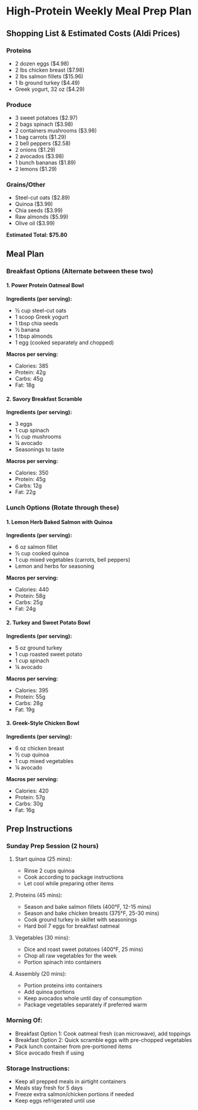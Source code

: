 # High-Protein Weekly Meal Prep Plan
## Shopping List & Estimated Costs (Aldi Prices)

### Proteins
- 2 dozen eggs ($4.98)
- 2 lbs chicken breast ($7.98)
- 2 lbs salmon fillets ($15.96)
- 1 lb ground turkey ($4.49)
- Greek yogurt, 32 oz ($4.29)

### Produce
- 3 sweet potatoes ($2.97)
- 2 bags spinach ($3.98)
- 2 containers mushrooms ($3.98)
- 1 bag carrots ($1.29)
- 2 bell peppers ($2.58)
- 2 onions ($1.29)
- 2 avocados ($3.98)
- 1 bunch bananas ($1.89)
- 2 lemons ($1.29)

### Grains/Other
- Steel-cut oats ($2.89)
- Quinoa ($3.99)
- Chia seeds ($3.99)
- Raw almonds ($5.99)
- Olive oil ($3.99)

**Estimated Total: $75.80**

## Meal Plan

### Breakfast Options (Alternate between these two)

#### 1. Power Protein Oatmeal Bowl
**Ingredients (per serving):**
- ½ cup steel-cut oats
- 1 scoop Greek yogurt
- 1 tbsp chia seeds
- ½ banana
- 1 tbsp almonds
- 1 egg (cooked separately and chopped)

**Macros per serving:**
- Calories: 385
- Protein: 42g
- Carbs: 45g
- Fat: 18g

#### 2. Savory Breakfast Scramble
**Ingredients (per serving):**
- 3 eggs
- 1 cup spinach
- ½ cup mushrooms
- ¼ avocado
- Seasonings to taste

**Macros per serving:**
- Calories: 350
- Protein: 45g
- Carbs: 12g
- Fat: 22g

### Lunch Options (Rotate through these)

#### 1. Lemon Herb Baked Salmon with Quinoa
**Ingredients (per serving):**
- 6 oz salmon fillet
- ½ cup cooked quinoa
- 1 cup mixed vegetables (carrots, bell peppers)
- Lemon and herbs for seasoning

**Macros per serving:**
- Calories: 440
- Protein: 58g
- Carbs: 25g
- Fat: 24g

#### 2. Turkey and Sweet Potato Bowl
**Ingredients (per serving):**
- 5 oz ground turkey
- 1 cup roasted sweet potato
- 1 cup spinach
- ¼ avocado

**Macros per serving:**
- Calories: 395
- Protein: 55g
- Carbs: 28g
- Fat: 19g

#### 3. Greek-Style Chicken Bowl
**Ingredients (per serving):**
- 6 oz chicken breast
- ½ cup quinoa
- 1 cup mixed vegetables
- ¼ avocado

**Macros per serving:**
- Calories: 420
- Protein: 57g
- Carbs: 30g
- Fat: 16g

## Prep Instructions

### Sunday Prep Session (2 hours)

1. Start quinoa (25 mins):
   - Rinse 2 cups quinoa
   - Cook according to package instructions
   - Let cool while preparing other items

2. Proteins (45 mins):
   - Season and bake salmon fillets (400°F, 12-15 mins)
   - Season and bake chicken breasts (375°F, 25-30 mins)
   - Cook ground turkey in skillet with seasonings
   - Hard boil 7 eggs for breakfast oatmeal

3. Vegetables (30 mins):
   - Dice and roast sweet potatoes (400°F, 25 mins)
   - Chop all raw vegetables for the week
   - Portion spinach into containers

4. Assembly (20 mins):
   - Portion proteins into containers
   - Add quinoa portions
   - Keep avocados whole until day of consumption
   - Package vegetables separately if preferred warm

### Morning Of:
- Breakfast Option 1: Cook oatmeal fresh (can microwave), add toppings
- Breakfast Option 2: Quick scramble eggs with pre-chopped vegetables
- Pack lunch container from pre-portioned items
- Slice avocado fresh if using

### Storage Instructions:
- Keep all prepped meals in airtight containers
- Meals stay fresh for 5 days
- Freeze extra salmon/chicken portions if needed
- Keep eggs refrigerated until use

